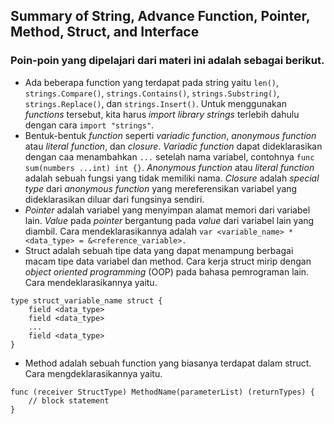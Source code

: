 ## Summary of String, Advance Function, Pointer, Method, Struct, and Interface

### Poin-poin yang dipelajari dari materi ini adalah sebagai berikut.
- Ada beberapa function yang terdapat pada string yaitu `len()`, `strings.Compare()`, `strings.Contains()`, `strings.Substring()`, `strings.Replace()`, dan `strings.Insert()`. Untuk menggunakan *functions* tersebut, kita harus *import library strings* terlebih dahulu dengan cara `import "strings"`.
- Bentuk-bentuk *function* seperti *variadic function*, *anonymous function* atau *literal function*, dan *closure*. *Variadic function* dapat dideklarasikan dengan caa menambahkan `...` setelah nama variabel, contohnya `func sum(numbers ...int) int {}`. *Anonymous function* atau *literal function* adalah sebuah fungsi yang tidak memiliki nama. *Closure* adalah *special type* dari *anonymous function* yang mereferensikan variabel yang dideklarasikan diluar dari fungsinya sendiri.
- *Pointer* adalah variabel yang menyimpan alamat memori dari variabel lain. *Value* pada *pointer* bergantung pada *value* dari variabel lain yang diambil. Cara mendeklarasikannya adalah `var <variable_name> *<data_type> = &<reference_variable>.`
- Struct adalah sebuah tipe data yang dapat menampung berbagai macam tipe data variabel dan method. Cara kerja struct mirip dengan *object oriented programming* (OOP) pada bahasa pemrograman lain. Cara mendeklarasikannya yaitu.
```
type struct_variable_name struct {
    field <data_type>
    field <data_type>
    ...
    field <data_type>
}
```
- Method adalah sebuah function yang biasanya terdapat dalam struct. Cara mengdeklarasikannya yaitu.
```
func (receiver StructType) MethodName(parameterList) (returnTypes) {
    // block statement
}
```